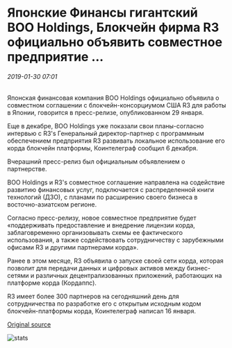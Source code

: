 # Японские Финансы гигантский ВОО Holdings, Блокчейн фирма R3 официально объявить совместное предприятие ...

###### 2019-01-30 07:01

Японская финансовая компания ВОО Holdings официально объявила о совместном соглашении с блокчейн-консорциумом США R3 для работы в Японии, говорится в пресс-релизе, опубликованном 29 января.

Еще в декабре, ВОО Holdings уже показали свои планы-согласно интервью с R3's Генеральный директор-партнер с программным обеспечением предприятия R3 развивать локальное использование его корда блокчейн платформы, Коинтелеграф сообщил 6 декабря.

Вчерашний пресс-релиз был официальным объявлением о партнерстве.

ВОО Holdings и R3's совместное соглашение направлена на содействие развитию финансовых услуг, подключается с распределенной книги технологий (ДЗО), с планами по расширению своего бизнеса в восточно-азиатском регионе.

Согласно пресс-релизу, новое совместное предприятие будет «поддерживать предоставление и внедрение лицензии корда, заблаговременно организовывать схемы ее фактического использования, а также содействовать сотрудничеству с зарубежными офисами R3 и другими партнерами корда».

Ранее в этом месяце, R3 объявила о запуске своей сети корда, которая позволит для передачи данных и цифровых активов между бизнес-сетями и различных децентрализованных приложений, работающих на платформе корда (Кордаппс).

R3 имеет более 300 партнеров на сегодняшний день для сотрудничества по разработке его с открытым исходным кодом блокчейн-платформы корда, Коинтелеграф написал 16 января.

[Original source](https://cointelegraph.com/news/japanese-finance-giant-sbi-holdings-blockchain-firm-r3-officially-announce-joint-venture)

![stats](https://c.statcounter.com/11760860/0/a89fa40b/1/ "stats")